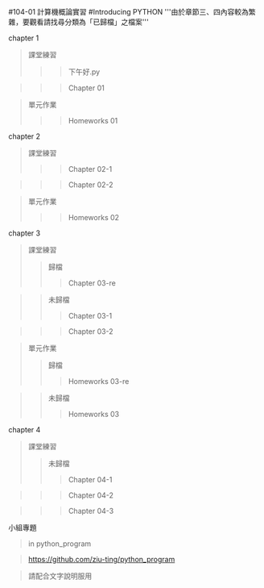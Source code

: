 #104-01 計算機概論實習
#Introducing PYTHON
'''由於章節三、四內容較為繁雜，要觀看請找尋分類為「已歸檔」之檔案'''

   chapter 1
   >課堂練習
   >>>下午好.py
   
   >>>Chapter 01
   
   
   >單元作業
   >>>Homeworks 01

   chapter 2
   >課堂練習
   >>>Chapter 02-1
   
   >>>Chapter 02-2
   
   >單元作業
   >>>Homeworks 02

   chapter 3
   >課堂練習
   >>歸檔
   >>>Chapter 03-re
   
   >>未歸檔
   >>>Chapter 03-1
   
   >>>Chapter 03-2
   
   >單元作業
   >>歸檔
   >>>Homeworks 03-re
   
   >>未歸檔
   >>>Homeworks 03
   
   chapter 4
   >課堂練習
   >>未歸檔
   >>>Chapter 04-1
   
   >>>Chapter 04-2
   
   >>>Chapter 04-3
   

小組專題
 >in python_program
 
 >https://github.com/ziu-ting/python_program
 
 >請配合文字說明服用
   
